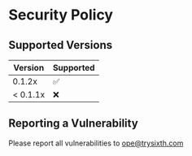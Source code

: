 # Security Policy

## Supported Versions

| Version | Supported          |
| ------- | ------------------ |
| 0.1.2x   | :white_check_mark: |
| < 0.1.1x   | :x:                |

## Reporting a Vulnerability

Please report all vulnerabilities to ope@trysixth.com
